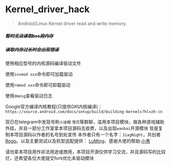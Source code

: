 # Kernel_driver_hack
> Android/Linux Kernel driver read and write  memory.

##### ~~暂时无法读取bss段内存~~

##### ~~读取内存过长时会出现错误~~

使用相应型号的内核源码编译驱动文件

使用`insmod xxx`命令即可加载驱动

使用`rmmod xxx`命令即可卸载驱动

使用`dmesg`查看驱动日志

Google官方编译内核教程(只提供GKI内核编译)：`https://source.android.com/docs/setup/build/building-kernels?hl=zh-cn`

现已在telegram中发现号称`小迷糊` `雪花`等群聊，滥用本项目模块，做各种游戏辅助外挂，并且一部分工作室拿本项目源码去收费，以及出现`wanbai`开源模块 皆是复制本项目源码以作者的名号到处宣传 本作者只有一个名字：`JiagNight`，共创者  [Rogo](https://github.com/rogxo/kernel_hack)。以及主要测试以及机型适配提供： [LuMing](https://github.com/smm800)，感谢大佬的帮助:[小黑](https://github.com/GameCheatExpert)

请勿拿本项目用作非法用途或商用，本项目开源仅供学习交流，并且源码写的比较烂，还希望各位大佬提交fork优化本驱动模块

